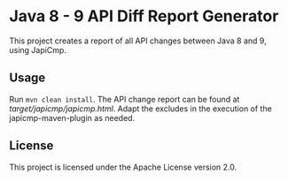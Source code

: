 # Java 8 - 9 API Diff Report Generator

This project creates a report of all API changes between Java 8 and 9, using JapiCmp.

## Usage

Run `mvn clean install`. The API change report can be found at _target/japicmp/japicmp.html_.
Adapt the excludes in the execution of the japicmp-maven-plugin as needed.

## License

This project is licensed under the Apache License version 2.0.
